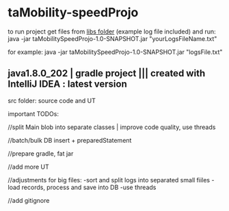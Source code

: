 # taMobility-speedProjo


to run project get files from [libs folder](https://github.com/piranjamk/taMobility-speedProjo/tree/main/taMobilitySpeedProjo/build/libs)  (example log file included) and run: java -jar taMobilitySpeedProjo-1.0-SNAPSHOT.jar "yourLogsFileName.txt" 

for example: java -jar taMobilitySpeedProjo-1.0-SNAPSHOT.jar "logsFile.txt" 

## java1.8.0_202 | gradle project   |||   created with IntelliJ IDEA : latest version

src folder: source code and UT

important TODOs:

//split Main blob into separate classes | improve code quality, use threads

//batch/bulk DB insert + preparedStatement

//prepare gradle, fat jar

//add more UT

//adjustments for big files:
-sort and split logs into separated small fiiles
-load records, process and save into DB
-use threads

//add gitignore




